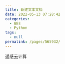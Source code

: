 ```yaml
---
title: 新建文本文档
date: 2022-05-13 07:28:42
categories: 
  - GEE
  - Python
tags: 
  - null
permalink: /pages/565932/
---
```

遥感云计算
